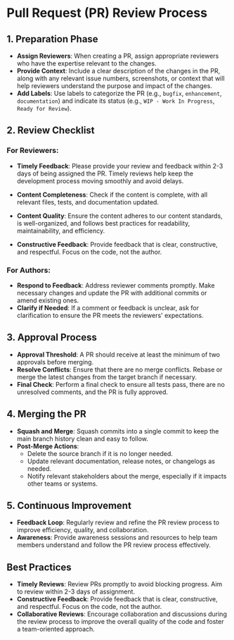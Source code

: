 # Pull Request (PR) Review Process

## 1. Preparation Phase
- **Assign Reviewers**: When creating a PR, assign appropriate reviewers who have the expertise relevant to the changes.
- **Provide Context**: Include a clear description of the changes in the PR, along with any relevant issue numbers, screenshots, or context that will help reviewers understand the purpose and impact of the changes.
- **Add Labels**: Use labels to categorize the PR (e.g., `bugfix`, `enhancement`, `documentation`) and indicate its status (e.g., `WIP - Work In Progress`, `Ready for Review`).

## 2. Review Checklist
### For Reviewers:
- **Timely Feedback**: Please provide your review and feedback within 2-3 days of being assigned the PR. Timely reviews help keep the development process moving smoothly and avoid delays.
- **Content Completeness**: Check if the content is complete, with all relevant files, tests, and documentation updated.
- **Content Quality**: Ensure the content adheres to our content standards, is well-organized, and follows best practices for readability, maintainability, and efficiency.

- **Constructive Feedback**: Provide feedback that is clear, constructive, and respectful. Focus on the code, not the author.

### For Authors:
- **Respond to Feedback**: Address reviewer comments promptly. Make necessary changes and update the PR with additional commits or amend existing ones.
- **Clarify if Needed**: If a comment or feedback is unclear, ask for clarification to ensure the PR meets the reviewers' expectations.

## 3. Approval Process
- **Approval Threshold**: A PR should receive at least the minimum of two approvals before merging.
- **Resolve Conflicts**: Ensure that there are no merge conflicts. Rebase or merge the latest changes from the target branch if necessary.
- **Final Check**: Perform a final check to ensure all tests pass, there are no unresolved comments, and the PR is fully approved.

## 4. Merging the PR
- **Squash and Merge**: Squash commits into a single commit to keep the main branch history clean and easy to follow.
- **Post-Merge Actions**:
  - Delete the source branch if it is no longer needed.
  - Update relevant documentation, release notes, or changelogs as needed.
  - Notify relevant stakeholders about the merge, especially if it impacts other teams or systems.

## 5. Continuous Improvement
- **Feedback Loop**: Regularly review and refine the PR review process to improve efficiency, quality, and collaboration.
- **Awareness**: Provide awareness sessions and resources to help team members understand and follow the PR review process effectively.

## Best Practices
- **Timely Reviews**: Review PRs promptly to avoid blocking progress. Aim to review within 2-3 days of assignment.
- **Constructive Feedback**: Provide feedback that is clear, constructive, and respectful. Focus on the code, not the author.
- **Collaborative Reviews**: Encourage collaboration and discussions during the review process to improve the overall quality of the code and foster a team-oriented approach.
